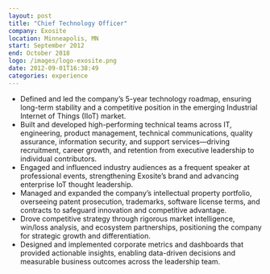 ```yaml
---
layout: post
title: "Chief Technology Officer"
company: Exosite
location: Minneapolis, MN
start: September 2012
end: October 2018
logo: /images/logo-exosite.png
date: 2012-09-01T16:38:49
categories: experience
---
```


* Defined and led the company’s 5-year technology roadmap, ensuring long-term stability and a competitive position in the emerging Industrial Internet of Things (IIoT) market.
* Built and developed high-performing technical teams across IT, engineering, product management, technical communications, quality assurance, information security, and support services—driving recruitment, career growth, and retention from executive leadership to individual contributors.
* Engaged and influenced industry audiences as a frequent speaker at professional events, strengthening Exosite’s brand and advancing enterprise IoT thought leadership.
* Managed and expanded the company’s intellectual property portfolio, overseeing patent prosecution, trademarks, software license terms, and contracts to safeguard innovation and competitive advantage.
* Drove competitive strategy through rigorous market intelligence, win/loss analysis, and ecosystem partnerships, positioning the company for strategic growth and differentiation.
* Designed and implemented corporate metrics and dashboards that provided actionable insights, enabling data-driven decisions and measurable business outcomes across the leadership team.

